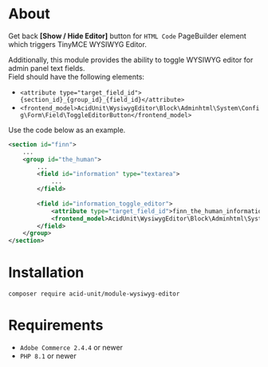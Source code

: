 # About

Get back **[Show / Hide Editor]** button for `HTML Code` PageBuilder element which triggers
TinyMCE WYSIWYG Editor.

Additionally, this module provides the ability to toggle WYSIWYG editor for admin panel text fields.<br>
Field should have the following elements:
- `<attribute type="target_field_id">{section_id}_{group_id}_{field_id}</attribute>`
- `<frontend_model>AcidUnit\WysiwygEditor\Block\Adminhtml\System\Config\Form\Field\ToggleEditorButton</frontend_model>`

Use the code below as an example.

```xml
<section id="finn">
    ...
    <group id="the_human">
        ...
        <field id="information" type="textarea">
            ...
        </field>
        
        <field id="information_toggle_editor">
            <attribute type="target_field_id">finn_the_human_information</attribute>
            <frontend_model>AcidUnit\WysiwygEditor\Block\Adminhtml\System\Config\Form\Field\ToggleEditorButton</frontend_model>
        </field>
    </group>
</section>
```

# Installation

`composer require acid-unit/module-wysiwyg-editor`

# Requirements

- `Adobe Commerce 2.4.4` or newer
- `PHP 8.1` or newer
